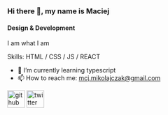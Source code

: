 ### Hi there 👋, my name is Maciej
#### Design & Development
I am what I am

Skills: HTML / CSS / JS / REACT 

- 🌱 I’m currently learning typescript 
- 📫 How to reach me: mcj.mikolajczak@gmail.com 


[<img src='https://cdn.jsdelivr.net/npm/simple-icons@3.0.1/icons/github.svg' alt='github' height='40'>](https://github.com/Szadziu)  [<img src='https://cdn.jsdelivr.net/npm/simple-icons@3.0.1/icons/twitter.svg' alt='twitter' height='40'>](https://twitter.com/mcjMik)  


